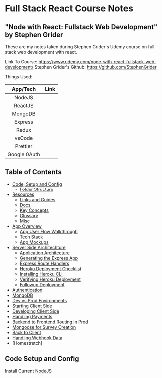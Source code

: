 # Full Stack React Course Notes
## "Node with React: Fullstack Web Development" by Stephen Grider

These are my notes taken during Stephen Grider's Udemy course on full stack web development with react.

Link To Course: https://www.udemy.com/node-with-react-fullstack-web-development/
Stephen Grider's Github: https://github.com/StephenGrider

Things Used:

| App/Tech | Link |
|:-------:|:-------|
| NodeJS   |    |
| ReactJS  |    |
| MongoDB  |    |
| Express  |    |
| Redux    |    |
| vsCode   |    |
| Prettier |    |
| Google 0Auth |    |

## Table of Contents

- [Code, Setup and Config](#packages)
  - [Folder Structure](#folder-structure)
- [Resources]()
  - [Links and Guides]()
  - [Docs]()
  - [Key Concepts]()
  - [Glossary]()
  - [Misc]()
- [App Overview](#available-scripts)
  - [App User Flow Walkthrough](#navbar)
  - [Tech Stack](#navbar-buttons)
  - [App Mockups](#redux-tutorial-notes)
- [Server Side Architechture]()
  - [Application Architecture]()
  - [Generating the Express App]()
  - [Express Route Handlers]()
  - [Heroku Deployment Checklist]()
  - [Installing Heroku CLI]()
  - [Verifying Heroku Deployment]()
  - [Followup Deployment]()
- [Authentication]()
- [MongoDB]()
- [Dev vs Prod Environments]()
- [Starting Client Side]()
- [Developing Client Side]()
- [Handling Payments]()
- [Backend to Frontend Routing in Prod]()
- [Mongoose for Survey Creation]()
- [Back to Client]()
- [Handling Webhook Data]()
- [Homestretch]

## Code Setup and Config
Install Current [NodeJS](https://nodejs.org/en/)
